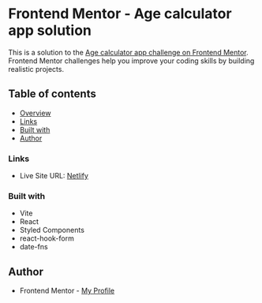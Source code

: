 # Frontend Mentor - Age calculator app solution

This is a solution to the [Age calculator app challenge on Frontend Mentor](https://www.frontendmentor.io/challenges/age-calculator-app-dF9DFFpj-Q). Frontend Mentor challenges help you improve your coding skills by building realistic projects.

## Table of contents

- [Overview](#overview)
- [Links](#links)
- [Built with](#built-with)
- [Author](#author)

### Links

- Live Site URL: [Netlify](Replace.with.actual.URL)

### Built with

- Vite
- React
- Styled Components
- react-hook-form
- date-fns

## Author

- Frontend Mentor - [My Profile](https://www.frontendmentor.io/profile/Pkthunder87)
